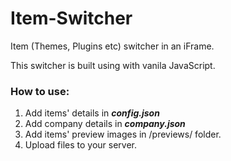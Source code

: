 
# Item-Switcher
Item (Themes, Plugins etc) switcher in an iFrame. 

This switcher is built using with vanila JavaScript.

### How to use:
 1. Add items' details in ***config.json***
 2. Add company details in ***company.json***
 3. Add items' preview images in /previews/ folder.
 4. Upload files to your server. 
